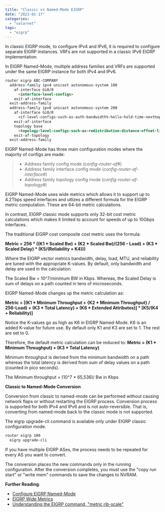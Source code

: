 ```yaml
---
title: "Classic vs Named-Mode EIGRP"
date: "2023-01-17"
categories: 
  - "valarnet"
tags: 
  - "eigrp"
---
```


In classic EIGRP mode, to configure IPv4 and IPv6, it is required to configure separate EIGRP instances. VRFs are not supported in a classic IPv6 EIGRP implementation.

In EIGRP Named-Mode, multiple address families and VRFs are supported under the same EIGRP instance for both IPv4 and IPv6.

```md
router eigrp ABC-COMPANY
  address-family ipv4 unicast autonomous-system 100
    af-interface Gi0/0
      <interface-level-configs>
    exit-af-interface
  exit-address-family
  address-family ipv6 unicast autonomous-system 200
    af-interface Gi0/0
      <if-level-configs-such-as-auth-bandwidth%-hello-hold-time-nexthop-passive-etc.>
    exit-af-interface
    topology base
      <topology-level-configs-such-as-redistribution-distance-offset-list-timers-etc.>
    exit-af-topology
  exit-address-family
```

EIGRP Named-Mode has three main configuration modes where the majority of configs are made:
>	- Address family config mode (*config-router-af#*)
>	- Address family interface config mode (*config-router-af-interface#*)
>	- Address family topology config mode (*config-router-af-topology#*)

EIGRP Named-Mode uses wide metrics which allows it to support up to 4.2Tbps speed interfaces and utlizes a different formula for the EIGRP metric computation. These are 64-bit metric calculations. 

In contrast, EIGRP classic mode supports only 32-bit cost metric calculations which makes it limited to account for speeds of up to 10Gbps interfaces.

The traditional EIGRP cost composite cost metric uses the formula:

**Metric = 256 * ((K1 * Scaled Bw) + (K2 * Scaled Bw)/(256 – Load) + (K3 * Scaled Delay) * (K5/(Reliability + K4)))**

Where the EIGRP vector metrics bandwidth, delay, load, MTU, and reliability are tuned with the appropriate K-values. By default, only bandwidth and delay are used in the calculation.

The Scaled Bw = 10^7/minimum BW in Kbps. Whereas, the Scaled Delay is sum of delays on a path counted in tens of microseconds.

EIGRP Named-Mode changes up the metric calculation as:

**Metric = [(K1 * Minimum Throughput + {K2 * Minimum Throughput} / 256-Load) + (K3 * Total Latency) + (K6 * Extended Attributes)] * [K5/(K4 + Reliability)]**

Notice the K-values go as high as K6 in EIGRP Named-Mode. K6 is an added K-value for future use. By default only K1 and K3 are set to 1. The rest are set to 0. 

Therefore, the default metric calculation can be reduced to:
**Metric = (K1 * Minimum Throughput) + (K3 * Total Latency)**

Minimum throughput is derived from the minimum bandwidth on a path whereas the total latency is derived from sum of delay values on a path (counted in pico seconds).

The Minimum throughput = (10^7 * 65,536)/ Bw in Kbps 

**Classic to Named-Mode Conversion**

Conversion from classic to named-mode can be performed without causing network flaps or without restarting the EIGRP process. Conversion process is supported for both IPv4 and IPv6 and is not auto-reversible. That is, converting from named-mode back to the classic mode is not supported.

The eigrp upgrade-cli command is available only under EIGRP classic configuration mode. 
```md
router eigrp 100
  eigrp upgrade-cli
```

If you have multiple EIGRP ASes, the process needs to be repeated for every AS you want to convert.

The conversion places the new commands only in the running configuration. After the conversion completes, you must use the "copy run start" or "write mem" commands to save the changes to NVRAM. 

**Further Reading**:

- [Configure EIGRP Named-Mode](https://www.cisco.com/c/en/us/support/docs/ip/enhanced-interior-gateway-routing-protocol-eigrp/200156-Configure-EIGRP-Named-Mode.html)
- [EIGRP Wide Metrics](https://content.cisco.com/chapter.sjs?uri=/searchable/chapter/content/en/us/td/docs/ios-xml/ios/iproute_eigrp/configuration/15-mt/ire-15-mt-book/ire-wid-met.html.xml)
- [Understanding the EIGRP command, "metric rib-scale"](https://ine.com/blog/2018-07-31-understanding-the-eigrp-command-metric-rib-scale)

